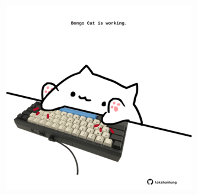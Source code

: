 <!-- built at 11/04/2025, 09:00:42 UTC -->
<p align="center">
  <img width="500" height="500" src="./ReadmeImage.svg">
</p>
